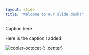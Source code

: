 ```yaml
---
layout: slide
title: "Welcome to our slide deck!"
---
```


Caption here

Here is the caption I added

![cooler-octocat](https://octodex.github.com/images/twenty-percent-cooler-octocat.png)
{: .center}
